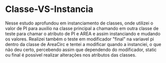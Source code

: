 # Classe-VS-Instancia

Nesse estudo aprofundou em instanciamento de classes, onde utilizei o valor de PI para auxilio na classe principal a chamando em outra classe de teste para chamar o atributo de PI e AREA e assim instanciando e mudando os valores. Realizei também o teste em modificador "final" na variavel pi dentro da classe de AreaCirc e tentei a modificar quando a instanciei, o que não deu certo, percebendo assim que dependendo do modificador, static ou final é possivel realizar alterações nos atributos das classes. 
